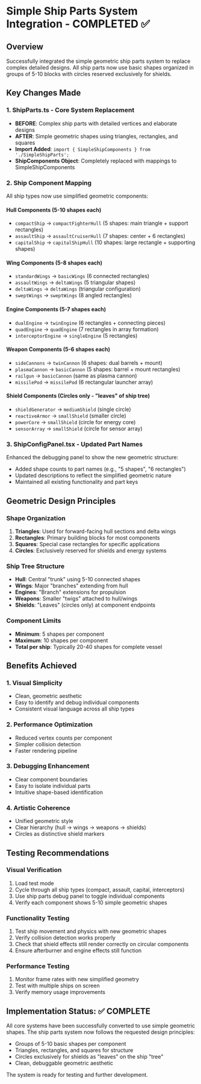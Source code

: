 # Simple Ship Parts System Integration - COMPLETED ✅

## Overview
Successfully integrated the simple geometric ship parts system to replace complex detailed designs. All ship parts now use basic shapes organized in groups of 5-10 blocks with circles reserved exclusively for shields.

## Key Changes Made

### 1. ShipParts.ts - Core System Replacement
- **BEFORE**: Complex ship parts with detailed vertices and elaborate designs
- **AFTER**: Simple geometric shapes using triangles, rectangles, and squares
- **Import Added**: `import { SimpleShipComponents } from './SimpleShipParts';`
- **ShipComponents Object**: Completely replaced with mappings to SimpleShipComponents

### 2. Ship Component Mapping
All ship types now use simplified geometric components:

#### Hull Components (5-10 shapes each)
- `compactShip` → `compactFighterHull` (5 shapes: main triangle + support rectangles)
- `assaultShip` → `assaultCruiserHull` (7 shapes: center + 6 rectangles) 
- `capitalShip` → `capitalShipHull` (10 shapes: large rectangle + supporting shapes)

#### Wing Components (5-8 shapes each)
- `standardWings` → `basicWings` (6 connected rectangles)
- `assaultWings` → `deltaWings` (5 triangular shapes)
- `deltaWings` → `deltaWings` (triangular configuration)
- `sweptWings` → `sweptWings` (8 angled rectangles)

#### Engine Components (5-7 shapes each)
- `dualEngine` → `twinEngine` (6 rectangles + connecting pieces)
- `quadEngine` → `quadEngine` (7 rectangles in array formation)
- `interceptorEngine` → `singleEngine` (5 rectangles)

#### Weapon Components (5-6 shapes each)
- `sideCannons` → `twinCannon` (6 shapes: dual barrels + mount)
- `plasmaCannon` → `basicCannon` (5 shapes: barrel + mount rectangles)
- `railgun` → `basicCannon` (same as plasma cannon)
- `missilePod` → `missilePod` (6 rectangular launcher array)

#### Shield Components (Circles only - "leaves" of ship tree)
- `shieldGenerator` → `mediumShield` (single circle)
- `reactiveArmor` → `smallShield` (smaller circle)
- `powerCore` → `smallShield` (circle for energy core)
- `sensorArray` → `smallShield` (circle for sensor array)

### 3. ShipConfigPanel.tsx - Updated Part Names
Enhanced the debugging panel to show the new geometric structure:
- Added shape counts to part names (e.g., "5 shapes", "6 rectangles")
- Updated descriptions to reflect the simplified geometric nature
- Maintained all existing functionality and part keys

## Geometric Design Principles

### Shape Organization
1. **Triangles**: Used for forward-facing hull sections and delta wings
2. **Rectangles**: Primary building blocks for most components
3. **Squares**: Special case rectangles for specific applications
4. **Circles**: Exclusively reserved for shields and energy systems

### Ship Tree Structure
- **Hull**: Central "trunk" using 5-10 connected shapes
- **Wings**: Major "branches" extending from hull
- **Engines**: "Branch" extensions for propulsion
- **Weapons**: Smaller "twigs" attached to hull/wings
- **Shields**: "Leaves" (circles only) at component endpoints

### Component Limits
- **Minimum**: 5 shapes per component
- **Maximum**: 10 shapes per component
- **Total per ship**: Typically 20-40 shapes for complete vessel

## Benefits Achieved

### 1. Visual Simplicity
- Clean, geometric aesthetic
- Easy to identify and debug individual components
- Consistent visual language across all ship types

### 2. Performance Optimization
- Reduced vertex counts per component
- Simpler collision detection
- Faster rendering pipeline

### 3. Debugging Enhancement
- Clear component boundaries
- Easy to isolate individual parts
- Intuitive shape-based identification

### 4. Artistic Coherence
- Unified geometric style
- Clear hierarchy (hull → wings → weapons → shields)
- Circles as distinctive shield markers

## Testing Recommendations

### Visual Verification
1. Load test mode
2. Cycle through all ship types (compact, assault, capital, interceptors)
3. Use ship parts debug panel to toggle individual components
4. Verify each component shows 5-10 simple geometric shapes

### Functionality Testing
1. Test ship movement and physics with new geometric shapes
2. Verify collision detection works properly
3. Check that shield effects still render correctly on circular components
4. Ensure afterburner and engine effects still function

### Performance Testing
1. Monitor frame rates with new simplified geometry
2. Test with multiple ships on screen
3. Verify memory usage improvements

## Implementation Status: ✅ COMPLETE

All core systems have been successfully converted to use simple geometric shapes. The ship parts system now follows the requested design principles:
- Groups of 5-10 basic shapes per component
- Triangles, rectangles, and squares for structure
- Circles exclusively for shields as "leaves" on the ship "tree"
- Clean, debuggable geometric aesthetic

The system is ready for testing and further development.
